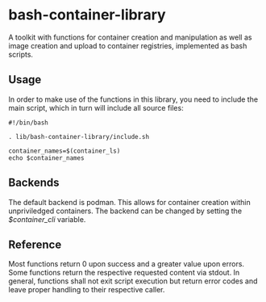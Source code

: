 # bash-container-library

A toolkit with functions for container creation and manipulation
as well as image creation and upload to container registries,
implemented as bash scripts.

## Usage

In order to make use
of the functions in this library,
you need to include the main script,
which in turn will include all source files:

~~~
#!/bin/bash

. lib/bash-container-library/include.sh

container_names=$(container_ls)
echo $container_names
~~~

## Backends

The default backend is podman.
This allows for container creation within unpriviledged containers.
The backend can be changed by setting the *$container_cli* variable.

## Reference

Most functions return 0 upon success and a greater value upon errors.
Some functions return the respective requested content via stdout.
In general, functions shall not exit script execution
but return error codes
and leave proper handling to their respective caller.
